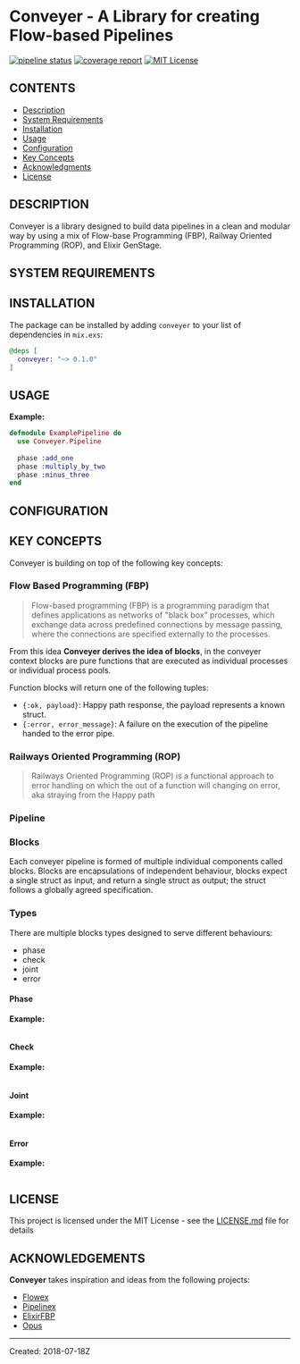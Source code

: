 # Conveyer - A Library for creating Flow-based Pipelines

[![pipeline status](https://gitlab.com/bloccsio/conveyer/badges/master/pipeline.svg)](https://gitlab.com/bloccsio/conveyer/commits/master)
[![coverage report](https://gitlab.com/bloccsio/conveyer/badges/master/coverage.svg)](https://gitlab.com/bloccsio/conveyer/commits/master)
[![MIT License](https://img.shields.io/badge/license-MIT-blue.svg)](https://gitlab.com/bloccsio/conveyer/blob/master/LICENSE)

## CONTENTS
- [Description](#description)
- [System Requirements](#system-requirements)
- [Installation](#installation)
- [Usage](#usage)
- [Configuration](#configuration)
- [Key Concepts](#key-concepts)
- [Acknowledgments](#acknowledgments)
- [License](#License)

## DESCRIPTION

Conveyer is a library designed to build data pipelines in a clean and modular way by using a mix of Flow-base Programming (FBP), Railway Oriented Programming (ROP), and Elixir GenStage. 

## SYSTEM REQUIREMENTS

## INSTALLATION
The package can be installed by adding `conveyer` to your list of dependencies in `mix.exs`:
```elixir
@deps [
  conveyer: "~> 0.1.0"
]
```
## USAGE

**Example:**
```elixir
defmodule ExamplePipeline do 
  use Conveyer.Pipeline
  
  phase :add_one
  phase :multiply_by_two
  phase :minus_three
end
```

## CONFIGURATION

## KEY CONCEPTS
Conveyer is building on top of the following key concepts:

### Flow Based Programming (FBP)

> Flow-based programming (FBP) is a programming paradigm that defines applications as networks of "black box" processes, which exchange data across predefined connections by message passing, where the connections are specified externally to the processes.

From this idea **Conveyer derives the idea of blocks**, in the conveyer context blocks are pure functions that are executed as individual processes or individual process pools.

Function blocks will return one of the following tuples: 

- `{:ok, payload}`: Happy path response, the payload represents a known struct.
- `{:error, error_message}`: A failure on the execution of the pipeline handed to the error pipe.


### Railways Oriented Programming (ROP)
> Railways Oriented Programming (ROP) is a functional approach to error handling on which the out of a function will changing on error, aka straying from the Happy path


### Pipeline


### Blocks

Each conveyer pipeline is formed of multiple individual components called blocks. Blocks are encapsulations of independent behaviour, blocks expect a single struct as input, and return a single struct as output; the struct follows a globally agreed specification. 


### Types

There are multiple blocks types designed to serve different behaviours:

- phase
- check 
- joint
- error

#### Phase 

**Example:**
```elixir

```

#### Check 

**Example:**
```elixir

```

#### Joint 

**Example:**
```elixir

```

#### Error 

**Example:**
```elixir

```

## LICENSE

This project is licensed under the MIT License - see the [LICENSE.md](LICENSE) file for details

## ACKNOWLEDGEMENTS

**Conveyer** takes inspiration and ideas from the following projects:

- [Flowex](https://github.com/antonmi/flowex)
- [Pipelinex](https://github.com/PhillippOhlandt/pipelinex)
- [ElixirFBP](https://github.com/pcmarks/ElixirFBP)
- [Opus](https://github.com/zorbash/opus)
----
Created:  2018-07-18Z
